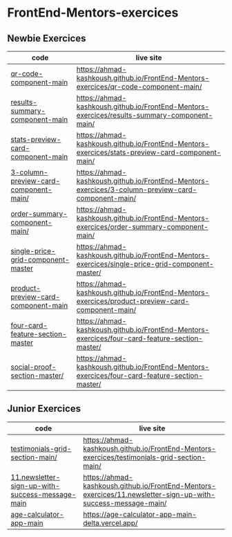 # FrontEnd-Mentors-exercices

## Newbie Exercices

| code                                                                           | live site                                                                                          |
| ------------------------------------------------------------------------------ | -------------------------------------------------------------------------------------------------- |
| [qr-code-component-main](qr-code-component-main/)                              | https://ahmad-kashkoush.github.io/FrontEnd-Mentors-exercices/qr-code-component-main/               |
| [results-summary-component-main](results-summary-component-main/)              | https://ahmad-kashkoush.github.io/FrontEnd-Mentors-exercices/results-summary-component-main/       |
| [stats-preview-card-component-main](stats-preview-card-component-main/)        | https://ahmad-kashkoush.github.io/FrontEnd-Mentors-exercices/stats-preview-card-component-main/    |
| [3-column-preview-card-component-main/](3-column-preview-card-component-main/) | https://ahmad-kashkoush.github.io/FrontEnd-Mentors-exercices/3-column-preview-card-component-main/ |
| [order-summary-component-main/](order-summary-component-main/)                 | https://ahmad-kashkoush.github.io/FrontEnd-Mentors-exercices/order-summary-component-main/         |
| [single-price-grid-component-master](single-price-grid-component-master/)      | https://ahmad-kashkoush.github.io/FrontEnd-Mentors-exercices/single-price-grid-component-master/   |
| [product-preview-card-component-main](product-preview-card-component-main/)    | https://ahmad-kashkoush.github.io/FrontEnd-Mentors-exercices/product-preview-card-component-main/  |
| [four-card-feature-section-master](four-card-feature-section-master/)          | https://ahmad-kashkoush.github.io/FrontEnd-Mentors-exercices/four-card-feature-section-master/     |
| [social-proof-section-master/](social-proof-section-master/)                   | https://ahmad-kashkoush.github.io/FrontEnd-Mentors-exercices/four-card-feature-section-master/     |

## Junior Exercices

| code                                                                                                | live site                                                                                                     |
| --------------------------------------------------------------------------------------------------- | ------------------------------------------------------------------------------------------------------------- |
| [testimonials-grid-section-main/](testimonials-grid-section-main/)                                  | https://ahmad-kashkoush.github.io/FrontEnd-Mentors-exercices/testimonials-grid-section-main/                  |
| [11.newsletter-sign-up-with-success-message-main](11.newsletter-sign-up-with-success-message-main/) | https://ahmad-kashkoush.github.io/FrontEnd-Mentors-exercices/11.newsletter-sign-up-with-success-message-main/ |
| [age-calculator-app-main](https://github.com/ahmad-kashkoush/age-calculator-app-main)               | https://age-calculator-app-main-delta.vercel.app/                                                             |
